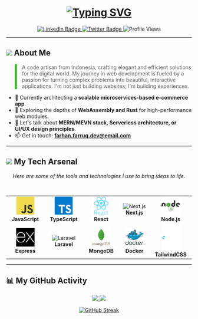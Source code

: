 <h1 align="center">
  <a href="https://git.io/typing-svg">
    <img src="https://readme-typing-svg.herokuapp.com?font=Fira+Code&size=30&pause=1000&color=20C20E&center=true&vCenter=true&width=600&lines=Hi+there%2C+I'm+Farhan+Farruq!;I'm+a+Full-Stack+Developer.;I+build+things+for+the+web." alt="Typing SVG">
  </a>
</h1>

<p align="center">
  <a href="https://linkedin.com/in/farhan-farruq" target="blank">
    <img src="https://img.shields.io/badge/LinkedIn-0077B5?style=for-the-badge&logo=linkedin&logoColor=white" alt="LinkedIn Badge"/>
  </a>
  <a href="https://twitter.com/paanjink" target="blank">
    <img src="https://img.shields.io/badge/Twitter-1DA1F2?style=for-the-badge&logo=twitter&logoColor=white" alt="Twitter Badge"/>
  </a>
  <img src="https://komarev.com/ghpvc/?username=farhanfarruq&style=for-the-badge&color=brightgreen" alt="Profile Views"/>
</p>

---

## <img src="https://media.giphy.com/media/mG4SYa23g3SAw/giphy.gif" width="40"> About Me

<blockquote style="border-left: 5px solid #20C20E;">
  A code artisan from Indonesia, crafting elegant and efficient solutions for the digital world. My journey in web development is fueled by a passion for turning complex problems into beautiful, interactive applications. I'm not just building websites; I'm building experiences.
</blockquote>

- 🔭 Currently architecting a **scalable microservices-based e-commerce app**.
- 🌱 Exploring the depths of **WebAssembly and Rust** for high-performance web modules.
- 💬 Let's talk about **MERN/MEVN stack, Serverless architecture, or UI/UX design principles**.
- 📫 Get in touch: **farhan.farruq.dev@email.com**

---

## <img src="https://media.giphy.com/media/I2we6j2FjI1aM/giphy.gif" width="40"> My Tech Arsenal

<p align="center">
  <em>Here are some of the tools and technologies I use to bring ideas to life.</em>
</p>
<br>

<table width="100%">
  <tr>
    <td align="center" width="200">
      <img src="https://raw.githubusercontent.com/devicons/devicon/master/icons/javascript/javascript-original.svg" width="50" height="50" alt="JavaScript" />
      <br><strong>JavaScript</strong>
    </td>
    <td align="center" width="200">
      <img src="https://raw.githubusercontent.com/devicons/devicon/master/icons/typescript/typescript-original.svg" width="50" height="50" alt="TypeScript" />
      <br><strong>TypeScript</strong>
    </td>
    <td align="center" width="200">
      <img src="https://raw.githubusercontent.com/devicons/devicon/master/icons/react/react-original-wordmark.svg" width="50" height="50" alt="React" />
      <br><strong>React</strong>
    </td>
    <td align="center" width="200">
      <img src="https://cdn.worldvectorlogo.com/logos/nextjs-2.svg" width="50" height="50" alt="Next.js" />
      <br><strong>Next.js</strong>
    </td>
     <td align="center" width="200">
      <img src="https://raw.githubusercontent.com/devicons/devicon/master/icons/nodejs/nodejs-original-wordmark.svg" width="50" height="50" alt="Node.js" />
      <br><strong>Node.js</strong>
    </td>
  </tr>
  <tr>
    <td align="center" width="200">
      <img src="https://raw.githubusercontent.com/devicons/devicon/master/icons/express/express-original.svg" width="50" height="50" alt="Express" style="filter: invert(1)" />
      <br><strong>Express</strong>
    </td>
    <td align="center" width="200">
      <img src="https://cdn.worldvectorlogo.com/logos/laravel-2.svg" width="50" height="50" alt="Laravel" />
      <br><strong>Laravel</strong>
    </td>
    <td align="center" width="200">
      <img src="https://raw.githubusercontent.com/devicons/devicon/master/icons/mongodb/mongodb-original-wordmark.svg" width="50" height="50" alt="MongoDB" />
      <br><strong>MongoDB</strong>
    </td>
    <td align="center" width="200">
      <img src="https://raw.githubusercontent.com/devicons/devicon/master/icons/docker/docker-original-wordmark.svg" width="50" height="50" alt="Docker" />
      <br><strong>Docker</strong>
    </td>
    <td align="center" width="200">
      <img src="https://raw.githubusercontent.com/devicons/devicon/master/icons/tailwindcss/tailwindcss-original-wordmark.svg" width="50" height="70" alt="TailwindCSS" />
      <br><strong>TailwindCSS</strong>
    </td>
  </tr>
</table>

---

## 📊 My GitHub Activity

<p align="center">
  <a href="https://github.com/anuraghazra/github-readme-stats">
    <img height="180em" src="https://github-readme-stats.vercel.app/api/top-langs/?username=farhanfarruq&layout=compact&langs_count=8&theme=radical"/>
  </a>
  <a href="https://github.com/anuraghazra/github-readme-stats">
    <img height="180em" src="https://github-readme-stats.vercel.app/api?username=farhanfarruq&show_icons=true&theme=radical&include_all_commits=true&count_private=true"/>
  </a>
</p>
<p align="center">
  <a href="https://git.io/streak-stats">
    <img src="https://github-readme-streak-stats.herokuapp.com/?user=farhanfarruq&theme=radical" alt="GitHub Streak" />
  </a>
</p>
